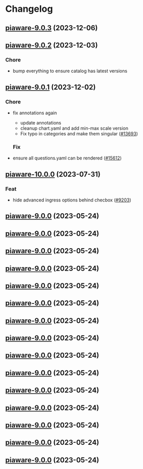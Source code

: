 # Changelog



## [piaware-9.0.3](https://github.com/truecharts/charts/compare/piaware-9.0.2...piaware-9.0.3) (2023-12-06)




## [piaware-9.0.2](https://github.com/truecharts/charts/compare/piaware-9.0.1...piaware-9.0.2) (2023-12-03)

### Chore

- bump everything to ensure catalog has latest versions
  
  


## [piaware-9.0.1](https://github.com/truecharts/charts/compare/piaware-10.0.0...piaware-9.0.1) (2023-12-02)

### Chore

- fix annotations again
  - update annotations
  - cleanup chart.yaml and add min-max scale version
  - Fix typo in categories and make them singular ([#13693](https://github.com/truecharts/charts/issues/13693))
  
  ### Fix

- ensure all questions.yaml can be rendered ([#15612](https://github.com/truecharts/charts/issues/15612))
  
  











## [piaware-10.0.0](https://github.com/truecharts/charts/compare/piaware-9.0.0...piaware-10.0.0) (2023-07-31)

### Feat

- hide advanced ingress options behind checbox ([#9203](https://github.com/truecharts/charts/issues/9203))
  
  


## [piaware-9.0.0](https://github.com/truecharts/charts/compare/piaware-8.0.9...piaware-9.0.0) (2023-05-24)




## [piaware-9.0.0](https://github.com/truecharts/charts/compare/piaware-8.0.9...piaware-9.0.0) (2023-05-24)




## [piaware-9.0.0](https://github.com/truecharts/charts/compare/piaware-8.0.9...piaware-9.0.0) (2023-05-24)




## [piaware-9.0.0](https://github.com/truecharts/charts/compare/piaware-8.0.9...piaware-9.0.0) (2023-05-24)




## [piaware-9.0.0](https://github.com/truecharts/charts/compare/piaware-8.0.9...piaware-9.0.0) (2023-05-24)




## [piaware-9.0.0](https://github.com/truecharts/charts/compare/piaware-8.0.9...piaware-9.0.0) (2023-05-24)




## [piaware-9.0.0](https://github.com/truecharts/charts/compare/piaware-8.0.9...piaware-9.0.0) (2023-05-24)




## [piaware-9.0.0](https://github.com/truecharts/charts/compare/piaware-8.0.9...piaware-9.0.0) (2023-05-24)




## [piaware-9.0.0](https://github.com/truecharts/charts/compare/piaware-8.0.9...piaware-9.0.0) (2023-05-24)




## [piaware-9.0.0](https://github.com/truecharts/charts/compare/piaware-8.0.9...piaware-9.0.0) (2023-05-24)




## [piaware-9.0.0](https://github.com/truecharts/charts/compare/piaware-8.0.9...piaware-9.0.0) (2023-05-24)




## [piaware-9.0.0](https://github.com/truecharts/charts/compare/piaware-8.0.9...piaware-9.0.0) (2023-05-24)




## [piaware-9.0.0](https://github.com/truecharts/charts/compare/piaware-8.0.9...piaware-9.0.0) (2023-05-24)




## [piaware-9.0.0](https://github.com/truecharts/charts/compare/piaware-8.0.9...piaware-9.0.0) (2023-05-24)




## [piaware-9.0.0](https://github.com/truecharts/charts/compare/piaware-8.0.9...piaware-9.0.0) (2023-05-24)

